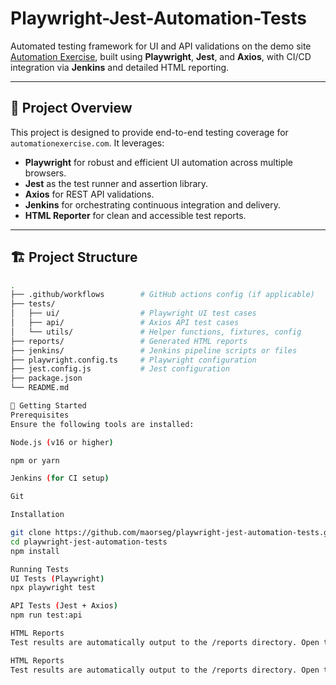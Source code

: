 # Playwright-Jest-Automation-Tests

Automated testing framework for UI and API validations on the demo site [Automation Exercise](https://www.automationexercise.com), built using **Playwright**, **Jest**, and **Axios**, with CI/CD integration via **Jenkins** and detailed HTML reporting.

---

## 🚀 Project Overview

This project is designed to provide end-to-end testing coverage for `automationexercise.com`. It leverages:
- **Playwright** for robust and efficient UI automation across multiple browsers.
- **Jest** as the test runner and assertion library.
- **Axios** for REST API validations.
- **Jenkins** for orchestrating continuous integration and delivery.
- **HTML Reporter** for clean and accessible test reports.

---

## 🏗️ Project Structure

```bash
.
├── .github/workflows        # GitHub actions config (if applicable)
├── tests/
│   ├── ui/                  # Playwright UI test cases
│   ├── api/                 # Axios API test cases
│   └── utils/               # Helper functions, fixtures, config
├── reports/                 # Generated HTML reports
├── jenkins/                 # Jenkins pipeline scripts or files
├── playwright.config.ts     # Playwright configuration
├── jest.config.js           # Jest configuration
├── package.json
└── README.md

🔧 Getting Started
Prerequisites
Ensure the following tools are installed:

Node.js (v16 or higher)

npm or yarn

Jenkins (for CI setup)

Git

Installation

git clone https://github.com/maorseg/playwright-jest-automation-tests.git
cd playwright-jest-automation-tests
npm install

Running Tests
UI Tests (Playwright)
npx playwright test

API Tests (Jest + Axios)
npm run test:api

HTML Reports
Test results are automatically output to the /reports directory. Open the HTML files in any browser to view detailed logs and results.

HTML Reports
Test results are automatically output to the /reports directory. Open the HTML files in any browser to view detailed logs and results.

